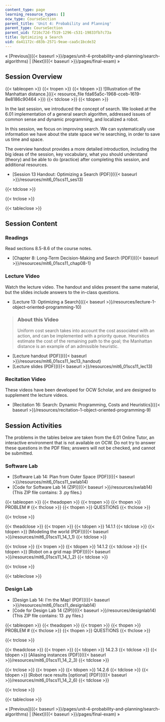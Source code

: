 ```yaml
---
content_type: page
learning_resource_types: []
ocw_type: CourseSection
parent_title: 'Unit 4: Probability and Planning'
parent_type: CourseSection
parent_uid: f216c72d-f519-1296-c531-19833fb7c73a
title: Optimizing a Search
uid: da41172c-d83b-2571-9eae-caa5c1bcde32
---
```


« [Previous]({{< baseurl >}}/pages/unit-4-probability-and-planning/search-algorithms) | [Next]({{< baseurl >}}/pages/final-exam) »

Session Overview
----------------

{{< tableopen >}}
{{< tropen >}}
{{< tdopen >}}
![Illustration of the Manhattan distance.]({{< resource_file fda65a5c-1968-cceb-1619-8e8186c90464 >}})
{{< tdclose >}}
{{< tdopen >}}


In the last session, we introduced the concept of search. We looked at the 6.01 implementation of a general search algorithm, addressed issues of common sense and dynamic programming, and localized a robot.

In this session, we focus on improving search. We can systematically use information we have about the state space we're searching, in order to save us time and space.

The overview handout provides a more detailed introduction, including the big ideas of the session, key vocabulary, what you should understand (theory) and be able to do (practice) after completing this session, and additional resources.

*   [Session 13 Handout: Optimizing a Search (PDF)]({{< baseurl >}}/resources/mit6_01scs11_ses13)


{{< tdclose >}}

{{< trclose >}}

{{< tableclose >}}

Session Content
---------------

### Readings

Read sections 8.5-8.6 of the course notes.

*   [Chapter 8: Long-Term Decision-Making and Search (PDF)]({{< baseurl >}}/resources/mit6_01scs11_chap08-1)

### Lecture Video

Watch the lecture video. The handout and slides present the same material, but the slides include answers to the in-class questions.

*   [Lecture 13: Optimizing a Search]({{< baseurl >}}/resources/lecture-1-object-oriented-programming-10)

> ### About this Video
> 
> Uniform cost search takes into account the cost associated with an action, and can be implemented with a priority queue. Heuristics estimate the cost of the remaining path to the goal; the Manhattan distance is an example of an admissible heuristic.

*   [Lecture handout (PDF)]({{< baseurl >}}/resources/mit6_01scs11_lec13_handout)
*   [Lecture slides (PDF)]({{< baseurl >}}/resources/mit6_01scs11_lec13)

### Recitation Video

These videos have been developed for OCW Scholar, and are designed to supplement the lecture videos.

*   [Recitation 16: Search: Dynamic Programming, Costs and Heuristics]({{< baseurl >}}/resources/recitation-1-object-oriented-programming-9)

Session Activities
------------------

The problems in the tables below are taken from the 6.01 Online Tutor, an interactive environment that is not available on OCW. Do not try to answer these questions in the PDF files; answers will not be checked, and cannot be submitted.

### Software Lab

*   [Software Lab 14: Plan from Outer Space (PDF)]({{< baseurl >}}/resources/mit6_01scs11_swlab14)
*   [Code for Software Lab 14 (ZIP)]({{< baseurl >}}/resources/swlab14) (This ZIP file contains: 3 .py files.)

{{< tableopen >}}
{{< theadopen >}}
{{< tropen >}}
{{< thopen >}}
PROBLEM #
{{< thclose >}}
{{< thopen >}}
QUESTIONS
{{< thclose >}}

{{< trclose >}}

{{< theadclose >}}
{{< tropen >}}
{{< tdopen >}}
14.1.1
{{< tdclose >}}
{{< tdopen >}}
[Modeling the world (PDF)]({{< baseurl >}}/resources/mit6_01scs11_14_1_1)
{{< tdclose >}}

{{< trclose >}}
{{< tropen >}}
{{< tdopen >}}
14.1.2
{{< tdclose >}}
{{< tdopen >}}
[Robot on a grid map (PDF)]({{< baseurl >}}/resources/mit6_01scs11_14_1_2)
{{< tdclose >}}

{{< trclose >}}

{{< tableclose >}}

### Design Lab

*   [Design Lab 14: I'm the Map! (PDF)]({{< baseurl >}}/resources/mit6_01scs11_designlab14)
*   [Code for Design Lab 14 (ZIP)]({{< baseurl >}}/resources/designlab14) (This ZIP file contains: 13 .py files.)

{{< tableopen >}}
{{< theadopen >}}
{{< tropen >}}
{{< thopen >}}
PROBLEM #
{{< thclose >}}
{{< thopen >}}
QUESTIONS
{{< thclose >}}

{{< trclose >}}

{{< theadclose >}}
{{< tropen >}}
{{< tdopen >}}
14.2.3
{{< tdclose >}}
{{< tdopen >}}
[Aliasing instances (PDF)]({{< baseurl >}}/resources/mit6_01scs11_14_2_3)
{{< tdclose >}}

{{< trclose >}}
{{< tropen >}}
{{< tdopen >}}
14.2.6
{{< tdclose >}}
{{< tdopen >}}
[Robot race results \[optional\] (PDF)]({{< baseurl >}}/resources/mit6_01scs11_14_2_6)
{{< tdclose >}}

{{< trclose >}}

{{< tableclose >}}

« [Previous]({{< baseurl >}}/pages/unit-4-probability-and-planning/search-algorithms) | [Next]({{< baseurl >}}/pages/final-exam) »